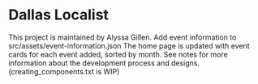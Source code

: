 # Dallas Localist

This project is maintained by Alyssa Gillen.
Add event information to src/assets/event-information.json
The home page is updated with event cards for each event added, sorted by month.
See notes for more information about the development process and designs.
(creating_components.txt is WIP)



